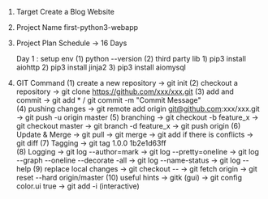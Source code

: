 1.	Target
	Create a Blog Website

2.	Project Name
	first-python3-webapp

3.	Project Plan
	Schedule -> 16 Days

	Day 1	: setup env
				(1) python --version
				(2) third party lib
					1) pip3 install aiohttp
					2) pip3 install jinja2
					3) pip3 install aiomysql



4.	GIT Command
	(1) create a new repository -> git init
	(2) checkout a repository	-> git clone https://github.com/xxx/xxx.git
	(3)	add and commit			-> git add * / git commit -m "Commit Message"	
	(4)	pushing changes			-> git remote add origin git@github.com:xxx/xxx.git 
								-> git push -u origin master
	(5) branching				-> git checkout -b feature_x
								-> git checkout master
								-> git branch -d feature_x
								-> git push origin <branch>
	(6) Update & Merge			-> git pull
								-> git merge <branch>
								-> git add <filename> if there is conflicts
								-> git diff <source branch> <target branch>
	(7) Tagging					-> git tag 1.0.0 1b2e1d63ff  
	(8) Logging					-> git log --author=mark
								-> git log --pretty=oneline
								-> git log --graph --oneline --decorate -all
								-> git log --name-status
								-> git log --help
	(9) replace local changes	-> git checkout --<file name>
								-> git fetch origin
								-> git reset --hard origin/master
	(10) useful hints			-> gitk (gui)
								-> git config color.ui true
								-> git add -i (interactive)

